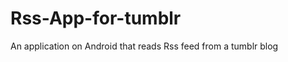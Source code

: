 Rss-App-for-tumblr
==================

An application on Android that reads Rss feed from a tumblr blog

